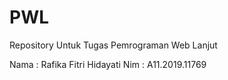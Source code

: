 # PWL
Repository Untuk Tugas Pemrograman Web Lanjut

Nama  : Rafika Fitri Hidayati
Nim   : A11.2019.11769

